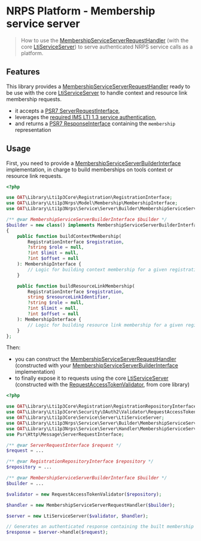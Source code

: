# NRPS Platform - Membership service server

> How to use the [MembershipServiceServerRequestHandler](https://github.com/oat-sa/lib-lti1p3-nrps/blob/master/src//Service/Server/Handler/MembershipServiceServerRequestHandler.php) (with the core [LtiServiceServer](https://github.com/oat-sa/lib-lti1p3-core/blob/master/src/Service/Server/LtiServiceServer.php)) to serve authenticated NRPS service calls as a platform.

## Features

This library provides a [MembershipServiceServerRequestHandler](https://github.com/oat-sa/lib-lti1p3-nrps/blob/master/src//Service/Server/Handler/MembershipServiceServerRequestHandler.php) ready to be use with the core [LtiServiceServer](https://github.com/oat-sa/lib-lti1p3-core/blob/master/src/Service/Server/LtiServiceServer.php) to handle context and resource link membership requests.

- it accepts a [PSR7 ServerRequestInterface](https://www.php-fig.org/psr/psr-7/#321-psrhttpmessageserverrequestinterface),
- leverages the [required IMS LTI 1.3 service authentication](https://www.imsglobal.org/spec/security/v1p0/#securing_web_services),
- and returns a [PSR7 ResponseInterface](https://www.php-fig.org/psr/psr-7/#33-psrhttpmessageresponseinterface) containing the `membership` representation

## Usage

First, you need to provide a [MembershipServiceServerBuilderInterface](https://github.com/oat-sa/lib-lti1p3-nrps/blob/master/src//Service/Server/Builder/MembershipServiceServerBuilderInterface.php) implementation, in charge to build memberships on tools context or resource link requests.

```php
<?php

use OAT\Library\Lti1p3Core\Registration\RegistrationInterface;
use OAT\Library\Lti1p3Nrps\Model\Membership\MembershipInterface;
use OAT\Library\Lti1p3Nrps\Service\Server\Builder\MembershipServiceServerBuilderInterface;

/** @var MembershipServiceServerBuilderInterface $builder */
$builder = new class() implements MembershipServiceServerBuilderInterface 
{
    public function buildContextMembership(
        RegistrationInterface $registration,
        ?string $role = null,
        ?int $limit = null,
        ?int $offset = null
    ): MembershipInterface {
        // Logic for building context membership for a given registration
    }

    public function buildResourceLinkMembership(
        RegistrationInterface $registration,
        string $resourceLinkIdentifier,
        ?string $role = null,
        ?int $limit = null,
        ?int $offset = null
    ): MembershipInterface {
        // Logic for building resource link membership for a given registration and resource link identifier
    }
};
```

Then:

- you can construct the [MembershipServiceServerRequestHandler](https://github.com/oat-sa/lib-lti1p3-nrps/blob/master/src//Service/Server/Handler/MembershipServiceServerRequestHandler.php) (constructed with your [MembershipServiceServerBuilderInterface](https://github.com/oat-sa/lib-lti1p3-nrps/blob/master/src//Service/Server/Builder/MembershipServiceServerBuilderInterface.php) implementation)
- to finally expose it to requests using the core [LtiServiceServer](https://github.com/oat-sa/lib-lti1p3-core/blob/master/src/Service/Server/LtiServiceServer.php) (constructed with the [RequestAccessTokenValidator](https://github.com/oat-sa/lib-lti1p3-core/blob/master/src/Security/OAuth2/Validator/RequestAccessTokenValidator.php), from core library)

```php
<?php

use OAT\Library\Lti1p3Core\Registration\RegistrationRepositoryInterface;
use OAT\Library\Lti1p3Core\Security\OAuth2\Validator\RequestAccessTokenValidator;
use OAT\Library\Lti1p3Core\Service\Server\LtiServiceServer;
use OAT\Library\Lti1p3Nrps\Service\Server\Builder\MembershipServiceServerBuilderInterface;
use OAT\Library\Lti1p3Nrps\Service\Server\Handler\MembershipServiceServerRequestHandler;
use Psr\Http\Message\ServerRequestInterface;

/** @var ServerRequestInterface $request */
$request = ...

/** @var RegistrationRepositoryInterface $repository */
$repository = ...

/** @var MembershipServiceServerBuilderInterface $builder */
$builder = ...

$validator = new RequestAccessTokenValidator($repository);

$handler = new MembershipServiceServerRequestHandler($builder);

$server = new LtiServiceServer($validator, $handler);

// Generates an authenticated response containing the built membership representation
$response = $server->handle($request);
```